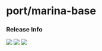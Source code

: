 # port/marina-base

### Release Info
[![](https://images.microbadger.com/badges/version/port/marina-base.svg)](http://microbadger.com/images/port/marina-base "Image info @ microbadger.com")
[![](https://images.microbadger.com/badges/image/port/marina-base.svg)](http://microbadger.com/images/port/marina-base "Image info @ microbadger.com")
[![](https://images.microbadger.com/badges/commit/port/marina-base.svg)](http://microbadger.com/images/port/marina-base "Image info @ microbadger.com")
